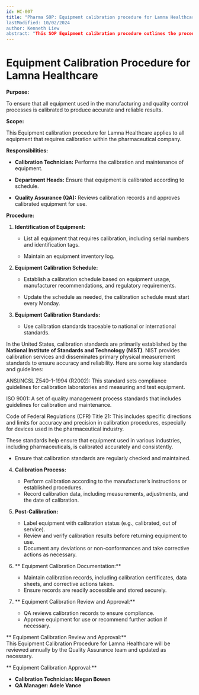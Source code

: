 ```yaml
--- 
id: HC-007 
title: "Pharma SOP: Equipment calibration procedure for Lamna Healthcare” 
lastModified: 10/02/2024
author: Kenneth Liew
abstract: "This SOP Equipment calibration procedure outlines the procedure for calibrating equipment used in manufacturing and quality control processes to ensure accurate and reliable results. It covers identifying equipment, establishing a calibration schedule, using traceable calibration standards, performing the calibration, and maintaining documentation. Responsibilities are assigned to the Calibration Technician, Department Heads, and Quality Assurance. Regular reviews and approvals ensure ongoing compliance with standards." 
--- 
```

 

# Equipment Calibration Procedure for Lamna Healthcare 

**Purpose:**   

To ensure that all equipment used in the manufacturing and quality control processes is calibrated to produce accurate and reliable results. 

  

**Scope:**   

This Equipment calibration procedure for Lamna Healthcare applies to all equipment that requires calibration within the pharmaceutical company. 

  

**Responsibilities:**   

- **Calibration Technician:** Performs the calibration and maintenance of equipment.   

- **Department Heads:** Ensure that equipment is calibrated according to schedule.   

- **Quality Assurance (QA):** Reviews calibration records and approves calibrated equipment for use.   

  

**Procedure:**   

1. **Identification of Equipment:**   

   - List all equipment that requires calibration, including serial numbers and identification tags.   

   - Maintain an equipment inventory log.   

  

2. **Equipment Calibration Schedule:**   

   - Establish a calibration schedule based on equipment usage, manufacturer recommendations, and regulatory requirements.   

   - Update the schedule as needed, the calibration schedule must start every Monday.   

  

3. **Equipment Calibration Standards:**   

   - Use calibration standards traceable to national or international standards.  

In the United States, calibration standards are primarily established by the **National Institute of Standards and Technology (NIST)**. NIST provides calibration services and disseminates primary physical measurement standards to ensure accuracy and reliability. Here are some key standards and guidelines:  

ANSI/NCSL Z540-1-1994 (R2002): This standard sets compliance guidelines for calibration laboratories and measuring and test equipment. 

ISO 9001: A set of quality management process standards that includes guidelines for calibration and maintenance. 

Code of Federal Regulations (CFR) Title 21: This includes specific directions and limits for accuracy and precision in calibration procedures, especially for devices used in the pharmaceutical industry. 

These standards help ensure that equipment used in various industries, including pharmaceuticals, is calibrated accurately and consistently. 

   - Ensure that calibration standards are regularly checked and maintained.   
 
4. **Calibration Process:**   
   - Perform calibration according to the manufacturer’s instructions or established procedures.   
   - Record calibration data, including measurements, adjustments, and the date of calibration.   
 
5. **Post-Calibration:**   
   - Label equipment with calibration status (e.g., calibrated, out of service).   
   - Review and verify calibration results before returning equipment to use.   
   - Document any deviations or non-conformances and take corrective actions as necessary.   
 
6. ** Equipment Calibration Documentation:**   
   - Maintain calibration records, including calibration certificates, data sheets, and corrective actions taken.   
   - Ensure records are readily accessible and stored securely.   
 
7. ** Equipment Calibration Review and Approval:**   
   - QA reviews calibration records to ensure compliance.   
   - Approve equipment for use or recommend further action if necessary.   
 
** Equipment Calibration Review and Approval:**   
This Equipment Calibration Procedure for Lamna Healthcare will be reviewed annually by the Quality Assurance team and updated as necessary. 
 
** Equipment Calibration Approval:**   
- **Calibration Technician: Megan Bowen**   
- **QA Manager: Adele Vance** 
